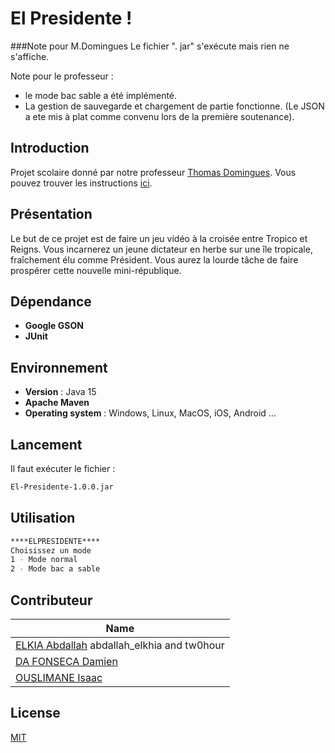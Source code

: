 # El Presidente !

###Note pour M.Domingues 
Le fichier ". jar" s'exécute mais rien ne s'affiche. 

Note pour le professeur : 

* le mode bac sable a été implémenté. 
* La gestion de sauvegarde et chargement de partie fonctionne. (Le JSON a ete mis à plat comme convenu lors de la première soutenance). 

## Introduction
Projet scolaire donné par notre professeur [Thomas Domingues](https://github.com/thomasdom).
Vous pouvez trouver les instructions [ici](https://s3.us-west-2.amazonaws.com/secure.notion-static.com/16b223c0-6a17-4497-b86c-115bd2dc2aba/Consignes_projet_final_-_El_Presidente%21_-_3AL_-_2020_2021.pdf?X-Amz-Algorithm=AWS4-HMAC-SHA256&X-Amz-Credential=AKIAT73L2G45O3KS52Y5%2F20210222%2Fus-west-2%2Fs3%2Faws4_request&X-Amz-Date=20210222T144750Z&X-Amz-Expires=86400&X-Amz-Signature=1f48d0b3fb6a6fb129e2434c445cec799c344114586b0251a92b392e991db095&X-Amz-SignedHeaders=host&response-content-disposition=filename%20%3D%22Consignes%2520projet%2520final%2520-%2520El%2520Presidente%21%2520-%25203AL%2520-%25202020_2021.pdf%22).

## Présentation 
Le but de ce projet est de faire un jeu vidéo à la croisée entre Tropico et Reigns. Vous incarnerez un jeune dictateur en herbe sur une île tropicale, fraîchement élu comme Président. Vous aurez la lourde tâche de faire prospérer cette nouvelle mini-république.

## Dépendance

* **Google GSON**
* **JUnit**

## Environnement 
* **Version** : Java 15
* **Apache Maven**
* **Operating system** : Windows, Linux, MacOS, iOS, Android ...



## Lancement
Il faut exécuter le fichier : 
```bash
El-Presidente-1.0.0.jar
```
## Utilisation

```bash
****ELPRESIDENTE****
Choisissez un mode
1 - Mode normal
2 - Mode bac a sable
```

## Contributeur


| Name  | 
| ------------- | 
| [ELKIA Abdallah](https://github.com/tw0hour)   abdallah_elkhia and tw0hour |
| [DA FONSECA Damien](https://github.com/DaFonsecaDamien)  | 
| [OUSLIMANE Isaac](https://github.com/IsaacOus)  |

## License
[MIT](https://choosealicense.com/licenses/mit/)
